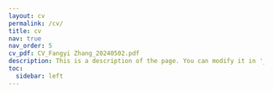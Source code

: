 ```yaml
---
layout: cv
permalink: /cv/
title: cv
nav: true
nav_order: 5
cv_pdf: CV_Fangyi Zhang_20240502.pdf
description: This is a description of the page. You can modify it in '_pages/cv.md'. You can also change or remove the top pdf download button.
toc:
  sidebar: left
---
```

